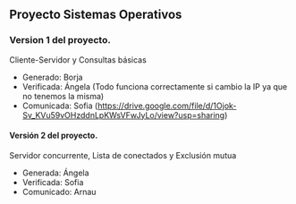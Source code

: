 ## Proyecto Sistemas Operativos

### Version 1 del proyecto.

Cliente-Servidor y Consultas básicas
- Generado: Borja
- Verificada: Ángela
(Todo funciona correctamente si cambio la IP ya que no tenemos la misma)
- Comunicada: Sofia
(https://drive.google.com/file/d/1Ojok-Sv_KVu59vOHzddnLpKWsVFwJyLo/view?usp=sharing)

#### Versión 2 del proyecto.

Servidor concurrente, Lista de conectados y Exclusión mutua
- Generada: Ángela
- Verificada: Sofia
- Comunicado: Arnau
